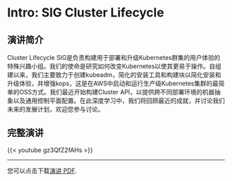 # Intro: SIG Cluster Lifecycle


<!--more-->

## 演讲简介

Cluster Lifecycle SIG是负责构建用于部署和升级Kubernetes群集的用户体验的特殊兴趣小组。我们的使命是研究如何改变Kubernetes以使其更易于操作。自组建以来，我们主要致力于创建kubeadm，简化的安装工具和构建块以简化安装和升级体验，并增强kops，这是在AWS中启动和运行生产级Kubernetes集群的最简单的OSS方式。我们最近开始构建Cluster API，以提供跨不同部署环境的机器抽象以及通用控制平面配置。在此深度学习中，我们将回顾最近的成就，并讨论我们未来的发展计划，欢迎您参与讨论。

## 完整演讲

{{< youtube gz3QfZ2fAHs >}}

---

您可以点击下载[演讲 PDF](https://static.sched.com/hosted_files/kccncchina2018english/f7/SIG%20Cluster%20Lifecycle%20Deep%20Dive%20-%20KubeCon%20China%202018.pdf).

